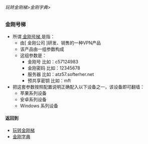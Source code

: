 ###### 玩转金刚梯>金刚字典>

### 金刚号梯

- 所谓[ 金刚号梯 ]()是指：
  - 由[ 金刚公司 ]研发、销售的一种VPN产品
  - 该产品由一组参数构成
  - 这组参数是：
    - 金刚号     比如：c57124983
    - 金刚密码   比如：12345678
    - 服务器     比如：atz57.softerher.net
    - 预共享密钥  比如：mft
- 把这套参数按照配置说明正确配入以下设备之一，该设备即可翻墙：
    - 苹果系列设备
    - 安卓系列设备
    - Windows 系列设备

#### 返回到
- [玩转金刚梯](https://github.com/a2zitpro/web/blob/master/LadderFree/main.md)
- [金刚字典](https://github.com/a2zitpro/web/blob/master/LadderFree/kkDictionary/kkDictionary.md)


